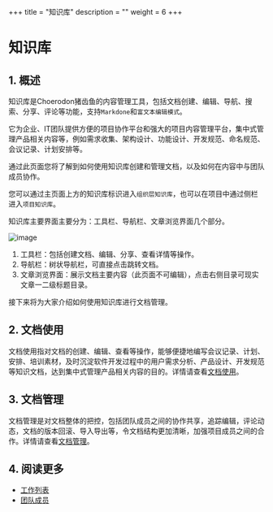 +++
title = "知识库"
description = ""
weight = 6
+++

# 知识库

## 1. 概述

知识库是Choerodon猪齿鱼的内容管理工具，包括文档创建、编辑、导航、搜索、分享、评论等功能，支持`Markdone`和`富文本编辑模式`。

它为企业、IT团队提供方便的项目协作平台和强大的项目内容管理平台，集中式管理产品相关内容等，例如需求收集、架构设计、功能设计、开发规范、命名规范、会议记录、计划安排等。

通过此页面您将了解到如何使用知识库创建和管理文档，以及如何在内容中与团队成员协作。

您可以通过主页面上方的知识库标识进入`组织层知识库`，也可以在项目中通过侧栏进入`项目知识库`。

知识库主要界面主要分为：工具栏、导航栏、文章浏览界面几个部分。

![image](/docs/user-guide/cooperation/knowledge-base/image/knowledge-01.png)

1. 工具栏：包括创建文档、编辑、分享、查看详情等操作。
2. 导航栏：树状导航栏，可直接点击跳转文档。
3. 文章浏览界面：展示文档主要内容（此页面不可编辑），点击右侧目录可现实文章一二级标题目录。

接下来将为大家介绍如何使用知识库进行文档管理。

## 2. 文档使用

文档使用指对文档的创建、编辑、查看等操作，能够便捷地编写会议记录、计划、安排、培训素材，及时沉淀软件开发过程中的用户需求分析、产品设计、开发规范等知识文档，达到集中式管理产品相关内容的目的。详情请查看[文档使用](./usedoc)。

## 3. 文档管理

文档管理是对文档整体的把控，包括团队成员之间的协作共享，追踪编辑，评论动态，文档的版本回滚、导入导出等，令文档结构更加清晰，加强项目成员之间的合作。详情请查看[文档管理](./managedoc)。

## 4. 阅读更多

- [工作列表](../work-lists)
- [团队成员](../teammember)



